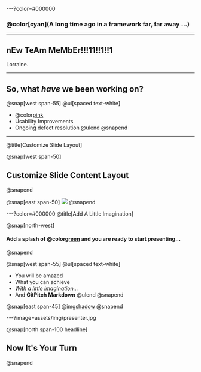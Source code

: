 ---?color=#000000

### @color[cyan](**A long time ago in a framework far, far away ...**)

---

## nEw TeAm MeMbEr!!!11!!1!!1
Lorraine.

---

## So, what _have_ we been working on?

@snap[west span-55]
@ul[spaced text-white]
- @color[pink](Localisation)
- Usability Improvements
- Ongoing defect resolution
@ulend
@snapend

---
@title[Customize Slide Layout]

@snap[west span-50]
## Customize Slide Content Layout
@snapend

@snap[east span-50]
![](assets/img/presentation.png)
@snapend

---?color=#000000
@title[Add A Little Imagination]

@snap[north-west]
#### Add a splash of @color[green](**color**) and you are ready to start presenting...
@snapend

@snap[west span-55]
@ul[spaced text-white]
- You will be amazed
- What you can achieve
- *With a little imagination...*
- And **GitPitch Markdown**
@ulend
@snapend

@snap[east span-45]
@img[shadow](assets/img/conference.png)
@snapend

---?image=assets/img/presenter.jpg

@snap[north span-100 headline]
## Now It's Your Turn
@snapend


